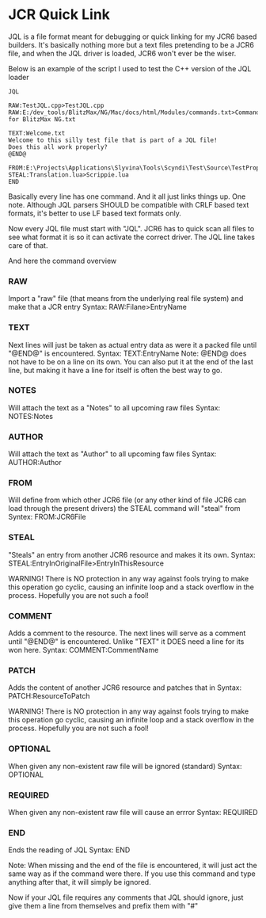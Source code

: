 # JCR Quick Link

JQL is a file format meant for debugging or quick linking for my JCR6 based builders.
It's basically nothing more but a text files pretending to be a JCR6 file, and when the JQL driver is loaded, JCR6 won't ever be the wiser.



Below is an example of the script I used to test the C++ version of the JQL loader
~~~
JQL

RAW:TestJQL.cpp>TestJQL.cpp
RAW:E:/dev_tools/BlitzMax/NG/Mac/docs/html/Modules/commands.txt>Commands for BlitzMax NG.txt

TEXT:Welcome.txt
Welcome to this silly test file that is part of a JQL file!
Does this all work properly?
@END@

FROM:E:\Projects\Applications\Slyvina\Tools\Scyndi\Test\Source\TestProperty.STB
STEAL:Translation.lua>Scrippie.lua
END
~~~

Basically every line has one command. And it all just links things up.
One note. Although JQL parsers SHOULD be compatible with CRLF based text formats, it's better to use LF based text formats only.


Now every JQL file must start with "JQL". JCR6 has to quick scan all files to see what format it is so it can activate the correct driver. The JQL line takes care of that.

And here the command overview
### RAW
Import a "raw" file (that means from the underlying real file system) and make that a JCR entry
Syntax: RAW:Filane>EntryName

### TEXT
Next lines will just be taken as actual entry data as were it a packed file until "@END@" is encountered.
Syntax: TEXT:EntryName
Note: @END@ does not have to be on a line on its own. You can also put it at the end of the last line, but making it have a line for itself is often the best way to go.

### NOTES
Will attach the text as a "Notes" to all upcoming raw files
Syntax: NOTES:Notes

### AUTHOR
Will attach the text as "Author" to all upcoming faw files
Syntax: AUTHOR:Author

### FROM
Will define from which other JCR6 file (or any other kind of file JCR6 can load through the present drivers) the STEAL command will "steal" from
Syntex: FROM:JCR6File

### STEAL
"Steals" an entry from another JCR6 resource and makes it its own.
Syntax: STEAL:EntryInOriginalFile>EntryInThisResource

WARNING! There is NO protection in any way against fools trying to make this operation go cyclic, causing an infinite loop and a stack overflow in the process. Hopefully you are not such a fool!

### COMMENT
Adds a comment to the resource. The next lines will serve as a comment until "@END@" is encountered. Unlike "TEXT" it DOES need a line for its won here.
Syntax: COMMENT:CommentName

### PATCH
Adds the content of another JCR6 resource and patches that in
Syntax: PATCH:ResourceToPatch

WARNING! There is NO protection in any way against fools trying to make this operation go cyclic, causing an infinite loop and a stack overflow in the process. Hopefully you are not such a fool!

### OPTIONAL
When given any non-existent raw file will be ignored (standard)
Syntax: OPTIONAL

### REQUIRED
When given any non-existent raw file will cause an errror
Syntax: REQUIRED


### END
Ends the reading of JQL
Syntax: END

Note: When missing and the end of the file is encountered, it will just act the same way as if the command were there. If you use this command and type anything after that, it will simply be ignored.




Now if your JQL file requires any comments that JQL should ignore, just give them a line from themselves and prefix them with "#"



